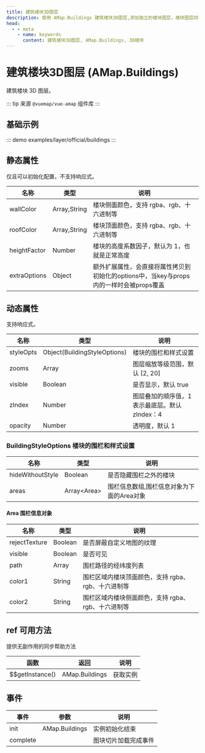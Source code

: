 ```yaml
---
title: 建筑楼块3D图层
description: 使用 AMap.Buildings 建筑楼块3D图层,添加独立的楼块图层，楼块图层同样接收自定义样式
head:
  - - meta
    - name: keywords
      content: 建筑楼块3D图层, AMap.Buildings, 3D楼块
---
```


# 建筑楼块3D图层 (AMap.Buildings)
建筑楼块 3D 图层。

::: tip
来源 ```@vuemap/vue-amap``` 组件库
:::

## 基础示例

::: demo
examples/layer/official/buildings
:::


## 静态属性
仅且可以初始化配置，不支持响应式。

名称 | 类型 | 说明
---|---|---|
wallColor | Array,String | 楼块侧面颜色，支持 rgba、rgb、十六进制等
roofColor | Array,String | 楼块顶面颜色，支持 rgba、rgb、十六进制等
heightFactor | Number | 楼块的高度系数因子，默认为 1，也就是正常高度
extraOptions | Object | 额外扩展属性，会直接将属性拷贝到初始化的options中，当key与props内的一样时会被props覆盖

## 动态属性
支持响应式。

名称 | 类型 | 说明
---|---|---|
styleOpts | Object(BuildingStyleOptions) | 楼块的围栏和样式设置
zooms | Array | 图层缩放等级范围，默认 [2, 20]
visible | Boolean | 是否显示，默认 true
zIndex | Number | 图层叠加的顺序值，1 表示最底层。默认 zIndex：4
opacity | Number | 透明度，默认 1

### BuildingStyleOptions 楼块的围栏和样式设置

名称 | 类型            | 说明
---|---------------|---|
hideWithoutStyle | Boolean       | 是否隐藏围栏之外的楼块
areas | Array\<Area\> | 围栏信息数组,围栏信息对象为下面的Area对象

#### Area 围栏信息对象

名称 | 类型 | 说明
---|---|---|
rejectTexture | Boolean | 是否屏蔽自定义地图的纹理
visible | Boolean | 是否可见
path | Array | 围栏路径的经纬度列表
color1 | String | 围栏区域内楼块顶面颜色，支持 rgba、rgb、十六进制等
color2 | String | 围栏区域内楼块侧面颜色，支持 rgba、rgb、十六进制等

## ref 可用方法
提供无副作用的同步帮助方法

函数 | 返回 | 说明
---|---|---|
$$getInstance() | AMap.Buildings | 获取实例

## 事件

事件 | 参数 | 说明
---|---|---|
init | AMap.Buildings | 实例初始化结束
complete |  | 图块切片加载完成事件
